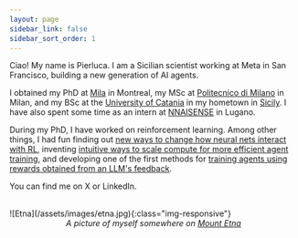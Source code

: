 ```yaml
---
layout: page
sidebar_link: false
sidebar_sort_order: 1
---
```

Ciao! My name is Pierluca. I am a Sicilian scientist working at Meta in San Francisco, building a new generation of AI agents.  

I obtained my PhD at [Mila](https://mila.quebec/en/) in Montreal, my MSc at [Politecnico di Milano](https://www.polimi.it/) in Milan, and my BSc at the [University of Catania](https://www.unict.it/) in my hometown in [Sicily](https://en.wikipedia.org/wiki/Sicily).
I have also spent some time as an intern at [NNAISENSE](https://nnaisense.com/) in Lugano.

During my PhD, I have worked on reinforcement learning. Among other things, I had fun finding out [new ways to change how neural nets interact with RL](https://arxiv.org/abs/2205.07802), inventing [intuitive ways to scale compute for more efficient agent training](https://openreview.net/forum?id=OpC-9aBBVJe), and developing one of the first methods for [training agents using rewards obtained from an LLM's feedback](https://arxiv.org/abs/2310.00166).

You can find me on X or LinkedIn.

<br>
![Etna](/assets/images/etna.jpg){:class="img-responsive"}
<center><i>A picture of myself somewhere on <a href="https://en.wikipedia.org/wiki/Mount_Etna">Mount Etna</a></i></center>

